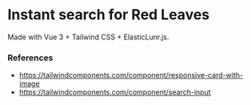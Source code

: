 # Instant search for Red Leaves

Made with Vue 3 + Tailwind CSS + ElasticLunr.js.

### References

- https://tailwindcomponents.com/component/responsive-card-with-image
- https://tailwindcomponents.com/component/search-input